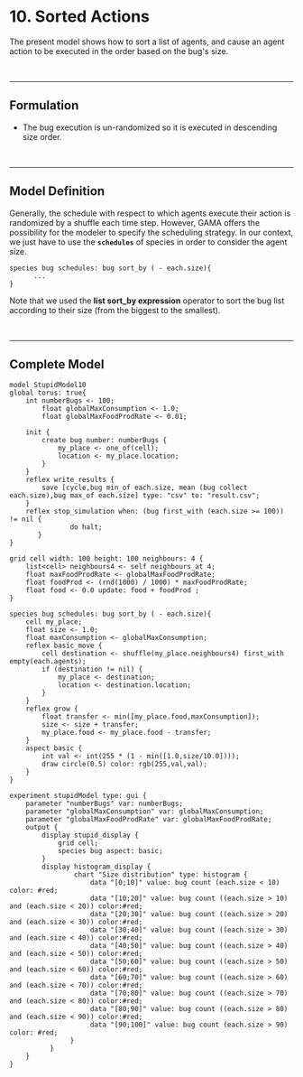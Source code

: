 # 10. Sorted Actions
The present model shows how to sort a list of agents, and cause an agent action to be executed in the order based on the bug's size.


<br />

---


## Formulation
  * The bug execution is un-randomized so it is executed in descending size order.

<br />

---

## Model Definition
Generally, the schedule with respect to which agents execute their action is randomized by a shuffle each time step. However, GAMA offers the possibility for the modeler to specify the scheduling strategy. In our context, we just have to use the **`schedules`** of species in order to consider the agent size.

```
species bug schedules: bug sort_by ( - each.size){
      ...
}	
```

Note that we used the **list sort\_by expression** operator to sort the bug list according to their size (from the biggest to the smallest).

<br />

---

## Complete Model

```
model StupidModel10
global torus: true{
	int numberBugs <- 100;
        float globalMaxConsumption <- 1.0;
        float globalMaxFoodProdRate <- 0.01;
    
	init {
		create bug number: numberBugs {
			my_place <- one_of(cell);
			location <- my_place.location;
		}
	}
	reflex write_results {
		save [cycle,bug min_of each.size, mean (bug collect each.size),bug max_of each.size] type: "csv" to: "result.csv";
	}
	reflex stop_simulation when: (bug first_with (each.size >= 100)) != nil {
               do halt;
       }
}

grid cell width: 100 height: 100 neighbours: 4 {
	list<cell> neighbours4 <- self neighbours_at 4;
	float maxFoodProdRate <- globalMaxFoodProdRate;
	float foodProd <- (rnd(1000) / 1000) * maxFoodProdRate;
	float food <- 0.0 update: food + foodProd ;
}

species bug schedules: bug sort_by ( - each.size){
	cell my_place;
	float size <- 1.0;
	float maxConsumption <- globalMaxConsumption;
	reflex basic_move {
		cell destination <- shuffle(my_place.neighbours4) first_with empty(each.agents);
		if (destination != nil) {
			my_place <- destination;
			location <- destination.location;
		}
	}
	reflex grow {
		float transfer <- min([my_place.food,maxConsumption]);
		size <- size + transfer;
		my_place.food <- my_place.food - transfer;
	}
	aspect basic {
		int val <- int(255 * (1 - min([1.0,size/10.0])));
		draw circle(0.5) color: rgb(255,val,val);
	}
} 

experiment stupidModel type: gui {
	parameter "numberBugs" var: numberBugs;
 	parameter "globalMaxConsumption" var: globalMaxConsumption;
  	parameter "globalMaxFoodProdRate" var: globalMaxFoodProdRate;	
  	output {
		display stupid_display {
			grid cell;
			species bug aspect: basic;
		}
		display histogram_display {
	            chart "Size distribution" type: histogram {
	                data "[0;10]" value: bug count (each.size < 10) color: #red;
	                data "[10;20]" value: bug count ((each.size > 10) and (each.size < 20)) color:#red;
	                data "[20;30]" value: bug count ((each.size > 20) and (each.size < 30)) color:#red;
	                data "[30;40]" value: bug count ((each.size > 30) and (each.size < 40)) color:#red;
	                data "[40;50]" value: bug count ((each.size > 40) and (each.size < 50)) color:#red;
	                data "[50;60]" value: bug count ((each.size > 50) and (each.size < 60)) color:#red;
	                data "[60;70]" value: bug count ((each.size > 60) and (each.size < 70)) color:#red;
	                data "[70;80]" value: bug count ((each.size > 70) and (each.size < 80)) color:#red;
	                data "[80;90]" value: bug count ((each.size > 80) and (each.size < 90)) color:#red;
	                data "[90;100]" value: bug count (each.size > 90) color: #red;
	           }
	      }
	}
}
```